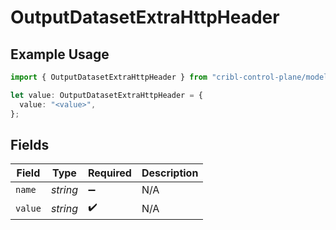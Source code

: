 # OutputDatasetExtraHttpHeader

## Example Usage

```typescript
import { OutputDatasetExtraHttpHeader } from "cribl-control-plane/models";

let value: OutputDatasetExtraHttpHeader = {
  value: "<value>",
};
```

## Fields

| Field              | Type               | Required           | Description        |
| ------------------ | ------------------ | ------------------ | ------------------ |
| `name`             | *string*           | :heavy_minus_sign: | N/A                |
| `value`            | *string*           | :heavy_check_mark: | N/A                |